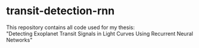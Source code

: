 # transit-detection-rnn

This repository contains all code used for my thesis: <br>
"Detecting Exoplanet Transit Signals in Light Curves Using Recurrent Neural Networks"

